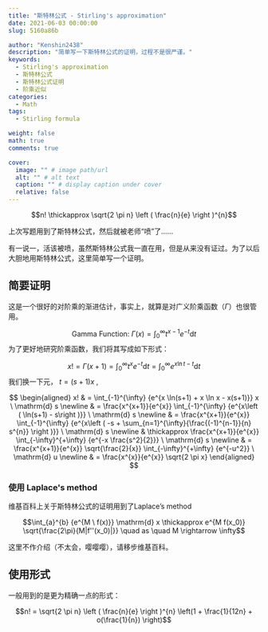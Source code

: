 ```yaml
---
title: "斯特林公式 - Stirling's approximation"
date: 2021-06-03 00:00:00
slug: 5160a86b

author: "Kenshin2438"
description: "简单写一下斯特林公式的证明，过程不是很严谨。"
keywords: 
  - Stirling's approximation
  - 斯特林公式
  - 斯特林公式证明
  - 阶乘近似
categories:
  - Math
tags:
  - Stirling formula

weight: false
math: true
comments: true

cover:
  image: "" # image path/url
  alt: "" # alt text
  caption: "" # display caption under cover
  relative: false
---
```


$$n! \thickapprox \sqrt{2 \pi n} \left ( \frac{n}{e} \right )^{n}$$

上次写题用到了斯特林公式，然后就被老师“喷”了……

有一说一，活该被喷，虽然斯特林公式我一直在用，但是从来没有证过。为了以后大胆地用斯特林公式，这里简单写一个证明。

<!--more-->

## 简要证明

这是一个很好的对阶乘的渐进估计，事实上，就算是对广义阶乘函数（$\Gamma$）也很管用。

$$\textrm{Gamma Function: }\Gamma{(x)} = \int_{0}^{\infty} t^{x-1}e^{-t} \mathrm{d} t$$
为了更好地研究阶乘函数，我们将其写成如下形式：

$$x! = \Gamma (x+1) = \int_{0}^{\infty} {t^{x}e^{-t}} \mathrm{d} t = \int_{0}^{\infty} {e^{x \ln t - t}} \mathrm{d} t$$
我们换一下元， $t = (s+1)x$ ,

$$
\begin{aligned}
x! 
& = \int_{-1}^{\infty} {e^{x \ln(s+1) + x \ln x - x(s+1)}} x \ \mathrm{d} s \newline
& = \frac{x^{x+1}}{e^{x}} \int_{-1}^{\infty} {e^{x\left ( \ln(s+1) - s\right )}} \ \mathrm{d} s \newline
& = \frac{x^{x+1}}{e^{x}} \int_{-1}^{\infty} {e^{x\left ( -s + \sum_{n=1}^{\infty}{\frac{(-1)^{n-1}}{n} s^{n}} \right )}} \ \mathrm{d} s \newline
& \thickapprox \frac{x^{x+1}}{e^{x}} \int_{-\infty}^{+\infty} {e^{-x \frac{s^2}{2}}} \ \mathrm{d} s \newline
& = \frac{x^{x+1}}{e^{x}} \sqrt{\frac{2}{x}} \int_{-\infty}^{+\infty} {e^{-u^2}} \ \mathrm{d} u \newline
& = \frac{x^{x}}{e^{x}} \sqrt{2 \pi x}
\end{aligned}
$$

### 使用 Laplace's method

维基百科上关于斯特林公式的证明用到了$\text{Laplace's method}$

$$\int_{a}^{b} {e^{M \ f(x)}} \mathrm{d} x \thickapprox e^{M f(x_0)} \sqrt{\frac{2\pi}{M|f''(x_0)|}} \quad as \quad M \rightarrow \infty$$

这里不作介绍（不太会，嘤嘤嘤），请移步维基百科。

## 使用形式

一般用到的是更为精确一点的形式：

$$n! = \sqrt{2 \pi n} \left ( \frac{n}{e} \right )^{n} \left(1 + \frac{1}{12n} + o(\frac{1}{n}) \right)$$